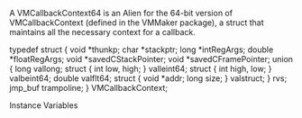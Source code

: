 A VMCallbackContext64 is an Alien for the 64-bit version of VMCallbackContext (defined in the VMMaker package), a struct that maintains all the necessary context for a callback.

typedef struct {
    void *thunkp;
    char *stackptr;
    long *intRegArgs;
    double *floatRegArgs;
    void *savedCStackPointer;
    void *savedCFramePointer;
    union {
                            long vallong;
                            struct { int low, high; } valleint64;
                            struct { int high, low; } valbeint64;
                            double valflt64;
                            struct { void *addr; long size; } valstruct;
                        }   rvs;
    jmp_buf trampoline;
 } VMCallbackContext;

Instance Variables
